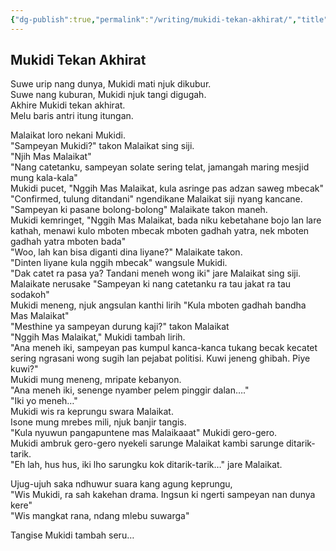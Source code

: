 ```yaml
---
{"dg-publish":true,"permalink":"/writing/mukidi-tekan-akhirat/","title":"mukidi-tekan-akhirat","tags":["joke"],"noteIcon":""}
---
```



## Mukidi Tekan Akhirat

Suwe urip nang dunya, Mukidi mati njuk dikubur.  
Suwe nang kuburan, Mukidi njuk tangi digugah.  
Akhire Mukidi tekan akhirat.  
Melu baris antri itung itungan.

Malaikat loro nekani Mukidi.  
"Sampeyan Mukidi?" takon Malaikat sing siji.  
"Njih Mas Malaikat"  
"Nang catetanku, sampeyan solate sering telat, jamangah maring mesjid mung kala-kala"  
Mukidi pucet, "Nggih Mas Malaikat, kula asringe pas adzan saweg mbecak"  
"Confirmed, tulung ditandani" ngendikane Malaikat siji nyang kancane.  
"Sampeyan ki pasane bolong-bolong" Malaikate takon maneh.  
Mukidi kemringet, "Nggih Mas Malaikat, bada niku kebetahane bojo lan lare kathah, menawi kulo mboten mbecak mboten gadhah yatra, nek mboten gadhah yatra mboten bada"  
"Woo, lah kan bisa diganti dina liyane?" Malaikate takon.  
"Dinten liyane kula nggih mbecak" wangsule Mukidi.  
"Dak catet ra pasa ya? Tandani meneh wong iki" jare Malaikat sing siji.  
Malaikate nerusake "Sampeyan ki nang catetanku ra tau jakat ra tau sodakoh"  
Mukidi meneng, njuk angsulan kanthi lirih "Kula mboten gadhah bandha Mas Malaikat"  
"Mesthine ya sampeyan durung kaji?" takon Malaikat  
"Nggih Mas Malaikat," Mukidi tambah lirih.  
"Ana meneh iki, sampeyan pas kumpul kanca-kanca tukang becak kecatet sering ngrasani wong sugih lan pejabat politisi. Kuwi jeneng ghibah. Piye kuwi?"  
Mukidi mung meneng, mripate kebanyon.  
"Ana meneh iki, senenge nyamber pelem pinggir dalan…."  
"Iki yo meneh…"  
Mukidi wis ra keprungu swara Malaikat.  
Isone mung mrebes mili, njuk banjir tangis.  
"Kula nyuwun pangapuntene mas Malaikaaat" Mukidi gero-gero.  
Mukidi ambruk gero-gero nyekeli sarunge Malaikat kambi sarunge ditarik-tarik.  
"Eh lah, hus hus, iki lho sarungku kok ditarik-tarik…" jare Malaikat.

Ujug-ujuh saka ndhuwur suara kang agung keprungu,  
"Wis Mukidi, ra sah kakehan drama. Ingsun ki ngerti sampeyan nan dunya kere"  
"Wis mangkat rana, ndang mlebu suwarga"

Tangise Mukidi tambah seru…
